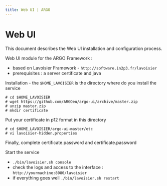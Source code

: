 ```yaml
---
title: Web UI | ARGO
---
```


# Web UI

This document describes the Web UI installation and configuration process. 


Web UI module for the ARGO Framework :

* based on Lavoisier Framework - `http://software.in2p3.fr/lavoisier`
* prerequisites : a server certificate and java

Installation - the `$HOME_LAVOISIER` is the directory where do you install the service

    # cd $HOME_LAVOISIER
    # wget https://github.com/ARGOeu/argo-ui/archive/master.zip
    # unzip master.zip
    # mkdir certificate

Put your certificate in p12 format in this directory

    # cd $HOME_LAVOISIER/argo-ui-master/etc
    # vi lavoisier-hidden.properties

Finally, complete certificate.password and certificate.password


Start the service 

- `./bin/lavoisier.sh console`
- check the logs and access to the interface : `http://yourmachine:8080/lavoisier`
- if everything goes well `./bin/lavoisier.sh restart`

